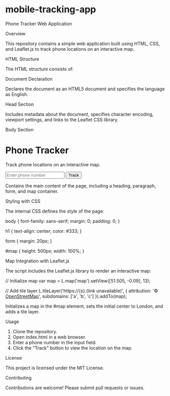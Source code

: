 # mobile-tracking-app



Phone Tracker Web Application

Overview

This repository contains a simple web application built using HTML, CSS, and Leaflet.js to track phone locations on an interactive map.

HTML Structure

The HTML structure consists of:

Document Declaration


<!DOCTYPE html>
<html lang="en">


Declares the document as an HTML5 document and specifies the language as English.

Head Section


<head>
  <meta charset="UTF-8">
  <meta name="viewport" content="width=device-width, initial-scale=1.0">
  <title>Phone Tracker</title>
  <link rel="stylesheet" href="(link unavailable)">
  <style>
    /* Internal CSS styles */
  </style>
</head>


Includes metadata about the document, specifies character encoding, viewport settings, and links to the Leaflet CSS library.

Body Section


<body>
  <h1>Phone Tracker</h1>
  <p>Track phone locations on an interactive map.</p>
  <form id="track-form">
    <input type="text" id="phone-number" placeholder="Enter phone number">
    <button>Track</button>
  </form>
  <div id="map"></div>
</body>


Contains the main content of the page, including a heading, paragraph, form, and map container.

Styling with CSS

The internal CSS defines the style of the page:


body {
  font-family: sans-serif;
  margin: 0;
  padding: 0;
}

h1 {
  text-align: center;
  color: #333;
}

form {
  margin: 20px;
}

#map {
  height: 500px;
  width: 100%;
}


Map Integration with Leaflet.js

The script includes the Leaflet.js library to render an interactive map:


// Initialize map
var map = L.map('map').setView([51.505, -0.09], 13);

// Add tile layer
L.tileLayer('https://{s}.(link unavailable)', {
  attribution: '&copy; <a href="(link unavailable)">OpenStreetMap</a>',
  subdomains: ['a', 'b', 'c']
}).addTo(map);


Initializes a map in the #map element, sets the initial center to London, and adds a tile layer.

Usage

1. Clone the repository.
2. Open index.html in a web browser.
3. Enter a phone number in the input field.
4. Click the "Track" button to view the location on the map.

License

This project is licensed under the MIT License.

Contributing

Contributions are welcome! Please submit pull requests or issues.

